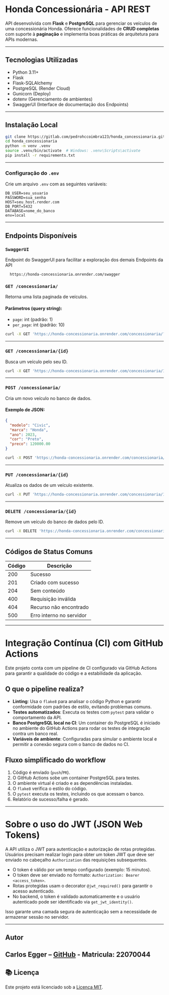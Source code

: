 #  Honda Concessionária - API REST

API desenvolvida com **Flask** e **PostgreSQL** para gerenciar os veículos de uma concessionária Honda. Oferece funcionalidades de **CRUD completas** com suporte à **paginação** e implementa boas práticas de arquitetura para APIs modernas.

---


##  Tecnologias Utilizadas

- Python 3.11+
- Flask
- Flask-SQLAlchemy
- PostgreSQL (Render Cloud)
- Gunicorn (Deploy)
- dotenv (Gerenciamento de ambientes)
- SwaggerUI (Interface de documentação dos Endpoints)

---

##  Instalação Local

```bash
git clone https://gitlab.com/pedrohccoimbra123/honda_concessionaria.git
cd honda_concessionaria
python -m venv .venv
source .venv/bin/activate  # Windows: .venv\Scripts\activate
pip install -r requirements.txt
```

---

###  Configuração do `.env`

Crie um arquivo `.env` com as seguintes variáveis:

```env
DB_USER=seu_usuario
PASSWORD=sua_senha
HOST=seu_host.render.com
DB_PORT=5432
DATABASE=nome_do_banco
env=local
```

---

##  Endpoints Disponíveis

### `SwaggerUI`

Endpoint do SwaggerUI para facilitar a exploração dos demais Endpoints da API
```
  https://honda-concessionaria.onrender.com/swagger

```


### `GET /concessionaria/`

Retorna uma lista paginada de veículos.

#### Parâmetros (query string):

- `page`: int (padrão: 1)
- `per_page`: int (padrão: 10)

```bash
curl -X GET 'https://honda-concessionaria.onrender.com/concessionaria/?page=1&per_page=5'
```

---

###  `GET /concessionaria/{id}`

Busca um veículo pelo seu ID.

```bash
curl -X GET 'https://honda-concessionaria.onrender.com/concessionaria/1'
```

---

###  `POST /concessionaria/`

Cria um novo veículo no banco de dados.

#### Exemplo de JSON:

```json
{
  "modelo": "Civic",
  "marca": "Honda",
  "ano": 2023,
  "cor": "Preto",
  "preco": 120000.00
}
```

```bash
curl -X POST 'https://honda-concessionaria.onrender.com/concessionaria/'   -H 'Content-Type: application/json'   -d '{"modelo":"Civic","marca":"Honda","ano":2023,"cor":"Preto","preco":120000.0}'
```

---

###  `PUT /concessionaria/{id}`

Atualiza os dados de um veículo existente.

```bash
curl -X PUT 'https://honda-concessionaria.onrender.com/concessionaria/1'   -H 'Content-Type: application/json'   -d '{"modelo":"City","marca":"Honda","ano":2024,"cor":"Prata","preco":98000.0}'
```

---

###  `DELETE /concessionaria/{id}`

Remove um veículo do banco de dados pelo ID.

```bash
curl -X DELETE 'https://honda-concessionaria.onrender.com/concessionaria/1'
```

---

##  Códigos de Status Comuns

| Código | Descrição                |
|--------|--------------------------|
| 200    | Sucesso                  |
| 201    | Criado com sucesso       |
| 204    | Sem conteúdo             |
| 400    | Requisição inválida      |
| 404    | Recurso não encontrado   |
| 500    | Erro interno no servidor |

---

# Integração Contínua (CI) com GitHub Actions

Este projeto conta com um pipeline de CI configurado via GitHub Actions para garantir a qualidade do código e a estabilidade da aplicação.

## O que o pipeline realiza?

- **Linting**: Usa o `flake8` para analisar o código Python e garantir conformidade com padrões de estilo, evitando problemas comuns.
- **Testes automatizados**: Executa os testes com `pytest` para validar o comportamento da API.
- **Banco PostgreSQL local no CI**: Um container do PostgreSQL é iniciado no ambiente do GitHub Actions para rodar os testes de integração contra um banco real.
- **Variáveis de ambiente**: Configuradas para simular o ambiente local e permitir a conexão segura com o banco de dados no CI.

## Fluxo simplificado do workflow

1. Código é enviado (`push`/`PR`).
2. O GitHub Actions sobe um container PostgreSQL para testes.
3. O ambiente virtual é criado e as dependências instaladas.
4. O `flake8` verifica o estilo do código.
5. O `pytest` executa os testes, incluindo os que acessam o banco.
6. Relatório de sucesso/falha é gerado.

---

# Sobre o uso do JWT (JSON Web Tokens)

A API utiliza o JWT para autenticação e autorização de rotas protegidas. Usuários precisam realizar login para obter um token JWT que deve ser enviado no cabeçalho `Authorization` das requisições subsequentes.

- O token é válido por um tempo configurado (exemplo: 15 minutos).
- O token deve ser enviado no formato: `Authorization: Bearer <access_token>`.
- Rotas protegidas usam o decorator `@jwt_required()` para garantir o acesso autenticado.
- No backend, o token é validado automaticamente e o usuário autenticado pode ser identificado via `get_jwt_identity()`.

Isso garante uma camada segura de autenticação sem a necessidade de armazenar sessão no servidor.


---

##  Autor

**Carlos Egger** – [GitHub](https://github.com/Carlos-Egger) - Matricula: 22070044
---

## 📚 Licença

Este projeto está licenciado sob a [Licença MIT](https://opensource.org/licenses/MIT).

